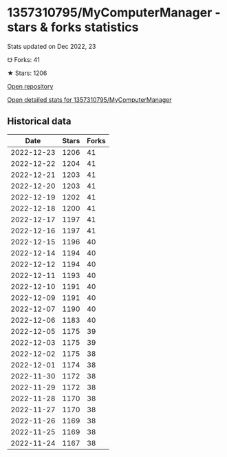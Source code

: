 # 1357310795/MyComputerManager - stars & forks statistics

Stats updated on Dec 2022, 23

☋ Forks: 41

★ Stars: 1206

[Open repository](https://github.com/1357310795/MyComputerManager)

[Open detailed stats for 1357310795/MyComputerManager](https://reviewgithub.com/rep/1357310795/MyComputerManager)

## Historical data
| Date | Stars | Forks |
|------|-------|-------|
| 2022-12-23 | 1206 | 41 | 
| 2022-12-22 | 1204 | 41 | 
| 2022-12-21 | 1203 | 41 | 
| 2022-12-20 | 1203 | 41 | 
| 2022-12-19 | 1202 | 41 | 
| 2022-12-18 | 1200 | 41 | 
| 2022-12-17 | 1197 | 41 | 
| 2022-12-16 | 1197 | 41 | 
| 2022-12-15 | 1196 | 40 | 
| 2022-12-14 | 1194 | 40 | 
| 2022-12-12 | 1194 | 40 | 
| 2022-12-11 | 1193 | 40 | 
| 2022-12-10 | 1191 | 40 | 
| 2022-12-09 | 1191 | 40 | 
| 2022-12-07 | 1190 | 40 | 
| 2022-12-06 | 1183 | 40 | 
| 2022-12-05 | 1175 | 39 | 
| 2022-12-03 | 1175 | 39 | 
| 2022-12-02 | 1175 | 38 | 
| 2022-12-01 | 1174 | 38 | 
| 2022-11-30 | 1172 | 38 | 
| 2022-11-29 | 1172 | 38 | 
| 2022-11-28 | 1170 | 38 | 
| 2022-11-27 | 1170 | 38 | 
| 2022-11-26 | 1169 | 38 | 
| 2022-11-25 | 1169 | 38 | 
| 2022-11-24 | 1167 | 38 | 

